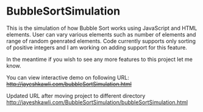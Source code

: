 BubbleSortSimulation
====================

This is the simulation of how Bubble Sort works using JavaScript and HTML elements.
User can vary various elements such as number of elements and range of random geenrated elements.
Code currently supports only sorting of positive integers and I am working on adding support for this feature.

In the meantime if you wish to see any more features to this project let me know.

You can view interactive demo on following URL:
~~http://jayeshkawli.com/bubbleSortSimulation.html~~

Updated URL after moving project to different directory
http://jayeshkawli.com/BubbleSortSimulation/bubbleSortSimulation.html


